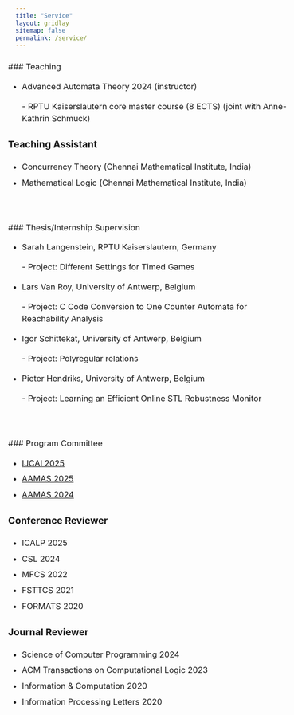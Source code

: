 ```yaml
---
title: "Service"
layout: gridlay
sitemap: false
permalink: /service/
---
```


<style>
.btn{
	margin-bottom:5px;
	padding-top:1px;
	padding-bottom:1px;
	padding-left:15px;
	padding-right:15px;
}
.jumbotron{
	padding:3%;
	padding-bottom:10px;
	padding-top:10px;
	margin-top:10px;
	margin-bottom:30px;
	width: calc(100% + 60px);
	margin-left: -30px;
	margin-right: -30px;
	max-width: none;
}

.jumbotron, .jumbotron p, .jumbotron li {
	font-size: 1.02rem;
	line-height: 1.45;
}
.jumbotron li { margin-bottom: 8px; }
</style>

<div class="jumbotron">
### Teaching

* Advanced Automata Theory 2024 (instructor)

  \- RPTU Kaiserslautern core master course (8 ECTS) (joint with Anne-Kathrin Schmuck)

### Teaching Assistant

* Concurrency Theory (Chennai Mathematical Institute, India)
* Mathematical Logic (Chennai Mathematical Institute, India)

</div>

<div class="jumbotron">
### Thesis/Internship Supervision

* Sarah Langenstein, RPTU Kaiserslautern, Germany 

  \- Project: Different Settings for Timed Games

* Lars Van Roy, University of Antwerp, Belgium 

    \- Project: C Code Conversion to One Counter Automata for Reachability Analysis

* Igor Schittekat, University of Antwerp, Belgium

    \- Project: Polyregular relations


* Pieter Hendriks, University of Antwerp, Belgium

    \- Project: Learning an Efficient Online STL Robustness Monitor
</div>

<div class="jumbotron">
### Program Committee

* <a href="https://2025.ijcai.org/" target="_blank">IJCAI 2025 </a>
* <a href="https://aamas2025.org/" target="_blank">AAMAS 2025</a>
* <a href="https://www.aamas2024-conference.auckland.ac.nz/" target="_blank">AAMAS 2024</a>

### Conference Reviewer

* ICALP 2025
* CSL 2024
* MFCS 2022
* FSTTCS 2021
* FORMATS 2020

### Journal Reviewer

* Science of Computer Programming 2024
* ACM Transactions on Computational Logic 2023
* Information & Computation 2020
* Information Processing Letters 2020
</div>